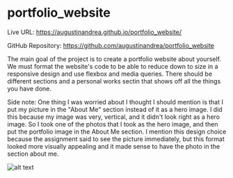 # portfolio_website

Live URL: https://augustinandrea.github.io/portfolio_website/

GitHub Repository: https://github.com/augustinandrea/portfolio_website

The main goal of the project is to create a portfolio website about yourself. We must format the website's code to be able to reduce down to size in a responsive design and use flexbox and media queries. There should be different sections and a personal works sectin that shows off all the things you have done.

Side note: One thing I was worried about I thought I should mention is that I put my picture in the "About Me" section instead of it as a hero image. I did this because my image was very, vertical, and it didn't look right as a hero image. So I took one of the photos that I took as the hero image, and then put the portfolio image in the About Me section. I mention this design choice because the assignment said to see the picture immediately, but this format looked more visually appealing and it made sense to have the photo in the section about me.

![alt text](./assets/images/wesite_gif.gif "Webpage")